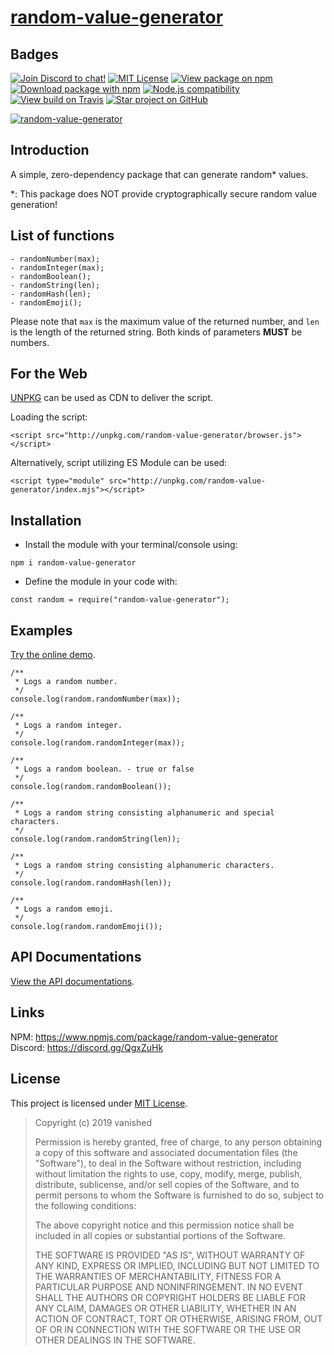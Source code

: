 # [random-value-generator][NPM Package]

## Badges

[![Join Discord to chat!](https://img.shields.io/discord/519513445721178133.svg?longCache=true&style=flat-square&logo=discord&color=7289da)](https://discord.gg/QgxZuHk) [![MIT License](https://img.shields.io/badge/license-MIT-0366d6.svg?longCache=true&style=flat-square)](/LICENSE) [![View package on npm](https://img.shields.io/npm/v/random-value-generator.svg?longCache=true&style=flat-square&logo=npm&color=cb3837)][NPM Package] [![Download package with npm](https://img.shields.io/npm/dt/random-value-generator.svg?longCache=true&style=flat-square&logo=npm&color=cb3837)][NPM Package] [![Node.js compatibility](https://img.shields.io/node/v/random-value-generator.svg?longCache=true&style=flat-square&logo=node.js&color=026e00)](https://nodejs.org/) [![View build on Travis](https://img.shields.io/travis/com/vanishedvan/random-value-generator.svg?longCache=true&style=flat-square&logo=travis)](https://travis-ci.com/vanishedvan/random-value-generator) [![Star project on GitHub](https://img.shields.io/github/stars/vanishedvan/random-value-generator.svg?longCache=true&style=social)](https://github.com/vanishedvan/random-value-generator)

[![random-value-generator](https://nodei.co/npm/random-value-generator.png?downloads=true&downloadRank=true&stars=true)][NPM Package]

## Introduction

A simple, zero-dependency package that can generate random\* values.

\*: This package does NOT provide cryptographically secure random value generation!

## List of functions

```
- randomNumber(max);
- randomInteger(max);
- randomBoolean();
- randomString(len);
- randomHash(len);
- randomEmoji();
```

Please note that `max` is the maximum value of the returned number, and `len` is the length of the returned string. Both kinds of parameters **MUST** be numbers.

## For the Web

[UNPKG](https://unpkg.com/) can be used as CDN to deliver the script.

Loading the script:
```
<script src="http://unpkg.com/random-value-generator/browser.js"></script>
```

Alternatively, script utilizing ES Module can be used:
```
<script type="module" src="http://unpkg.com/random-value-generator/index.mjs"></script>
```

## Installation

* Install the module with your terminal/console using:
```
npm i random-value-generator
```

* Define the module in your code with:
```
const random = require("random-value-generator");
```

## Examples

[Try the online demo](https://lightwayup.github.io/random-value-generator/).

```
/**
 * Logs a random number.
 */
console.log(random.randomNumber(max));

/**
 * Logs a random integer.
 */
console.log(random.randomInteger(max));

/**
 * Logs a random boolean. - true or false
 */
console.log(random.randomBoolean());

/**
 * Logs a random string consisting alphanumeric and special characters.
 */
console.log(random.randomString(len));

/**
 * Logs a random string consisting alphanumeric characters.
 */
console.log(random.randomHash(len));

/**
 * Logs a random emoji.
 */
console.log(random.randomEmoji());
```

## API Documentations

[View the API documentations](/API_DOCS.md).

## Links

NPM: https://www.npmjs.com/package/random-value-generator  
Discord: https://discord.gg/QgxZuHk

## License

This project is licensed under [MIT License](/LICENSE).

> Copyright (c) 2019 vanished
> 
> Permission is hereby granted, free of charge, to any person obtaining a copy
> of this software and associated documentation files (the "Software"), to deal
> in the Software without restriction, including without limitation the rights
> to use, copy, modify, merge, publish, distribute, sublicense, and/or sell
> copies of the Software, and to permit persons to whom the Software is
> furnished to do so, subject to the following conditions:
> 
> The above copyright notice and this permission notice shall be included in all
> copies or substantial portions of the Software.
> 
> THE SOFTWARE IS PROVIDED "AS IS", WITHOUT WARRANTY OF ANY KIND, EXPRESS OR
> IMPLIED, INCLUDING BUT NOT LIMITED TO THE WARRANTIES OF MERCHANTABILITY,
> FITNESS FOR A PARTICULAR PURPOSE AND NONINFRINGEMENT. IN NO EVENT SHALL THE
> AUTHORS OR COPYRIGHT HOLDERS BE LIABLE FOR ANY CLAIM, DAMAGES OR OTHER
> LIABILITY, WHETHER IN AN ACTION OF CONTRACT, TORT OR OTHERWISE, ARISING FROM,
> OUT OF OR IN CONNECTION WITH THE SOFTWARE OR THE USE OR OTHER DEALINGS IN THE
> SOFTWARE.

[NPM Package]: https://www.npmjs.com/package/random-value-generator
